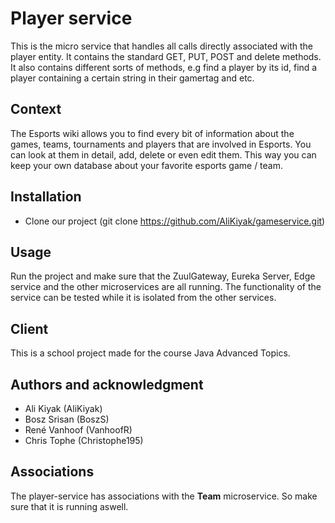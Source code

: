 # Player service 
This is the micro service that handles all calls directly associated with the player entity. It contains the standard GET, PUT, POST and delete methods. It also contains different sorts of methods, e.g find a player by its id, find a player containing a certain string in their gamertag and etc.

## Context
The Esports wiki allows you to find every bit of information about the games, teams, tournaments and players that are involved in Esports. You can look at them in detail, add, delete or even edit them. This way you can keep your own database about your favorite esports game / team.

## Installation
* Clone our project (git clone https://github.com/AliKiyak/gameservice.git)

## Usage
Run the project and make sure that the ZuulGateway, Eureka Server, Edge service and the other microservices are all running.
The functionality of the service can be tested while it is isolated from the other services.

## Client
This is a school project made for the course Java Advanced Topics.

## Authors and acknowledgment
* Ali Kiyak (AliKiyak)
* Bosz Srisan (BoszS)
* René Vanhoof (VanhoofR)
* Chris Tophe (Christophe195)

## Associations
The player-service has associations with the **Team** microservice. So make sure that it is running aswell.
